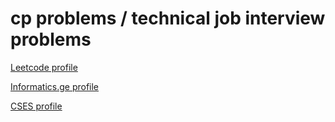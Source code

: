 # cp problems / technical job interview problems

[Leetcode profile](https://leetcode.com/xelladze/)



[Informatics.ge profile](https://informatics.ge/user/avtandili)



[CSES profile](https://cses.fi/user/52241)









